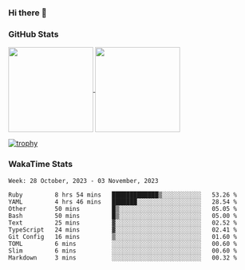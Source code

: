 ### Hi there 👋

### GitHub Stats

<a href="https://github.com/anuraghazra/github-readme-stats">
  <img align="center" height="170px" src="https://github-readme-stats.vercel.app/api/top-langs/?username=tksfjt1024&layout=compact&count_private=true&show_icons=true&show_icons=true&theme=graywhite" />
</a>
<a href="https://github.com/anuraghazra/github-readme-stats">
  <img align="center" height="170px" src="https://github-readme-stats.vercel.app/api?username=tksfjt1024&count_private=true&show_icons=true&show_icons=true&theme=graywhite" />
</a>

[![trophy](https://github-profile-trophy.vercel.app/?username=tksfjt1024)](https://github.com/ryo-ma/github-profile-trophy)

### WakaTime Stats

<!--START_SECTION:waka-->
```text
Week: 28 October, 2023 - 03 November, 2023

Ruby         8 hrs 54 mins   █████████████▒░░░░░░░░░░░   53.26 % 
YAML         4 hrs 46 mins   ███████░░░░░░░░░░░░░░░░░░   28.54 % 
Other        50 mins         █▒░░░░░░░░░░░░░░░░░░░░░░░   05.05 % 
Bash         50 mins         █▒░░░░░░░░░░░░░░░░░░░░░░░   05.00 % 
Text         25 mins         ▓░░░░░░░░░░░░░░░░░░░░░░░░   02.52 % 
TypeScript   24 mins         ▓░░░░░░░░░░░░░░░░░░░░░░░░   02.41 % 
Git Config   16 mins         ▒░░░░░░░░░░░░░░░░░░░░░░░░   01.60 % 
TOML         6 mins          ░░░░░░░░░░░░░░░░░░░░░░░░░   00.60 % 
Slim         6 mins          ░░░░░░░░░░░░░░░░░░░░░░░░░   00.60 % 
Markdown     3 mins          ░░░░░░░░░░░░░░░░░░░░░░░░░   00.32 % 
```
<!--END_SECTION:waka-->
